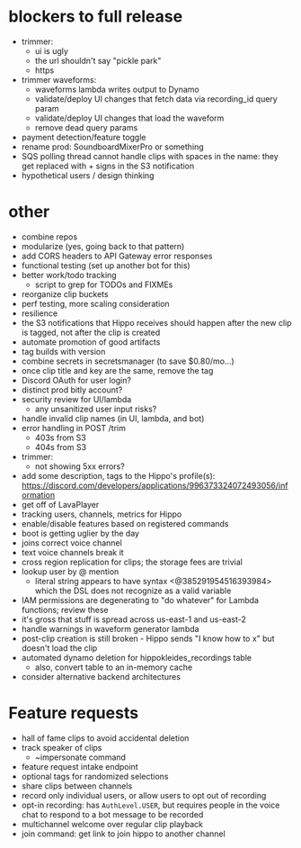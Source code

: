 # blockers to full release
  * trimmer:
    * ui is ugly
    * the url shouldn't say "pickle park"
    * https
  * trimmer waveforms:
    * waveforms lambda writes output to Dynamo
    * validate/deploy UI changes that fetch data via recording_id query param
    * validate/deploy UI changes that load the waveform
    * remove dead query params
  * payment detection/feature toggle
  * rename prod: SoundboardMixerPro or something
  * SQS polling thread cannot handle clips with spaces in the name: they get replaced with + signs in the S3 notification
  * hypothetical users / design thinking

# other
  * combine repos
  * modularize (yes, going back to that pattern)
  * add CORS headers to API Gateway error responses
  * functional testing (set up another bot for this)
  * better work/todo tracking
    * script to grep for TODOs and FIXMEs
  * reorganize clip buckets
  * perf testing, more scaling consideration
  * resilience
  * the S3 notifications that Hippo receives should happen after the new clip is tagged, not after the clip is created
  * automate promotion of good artifacts
  * tag builds with version
  * combine secrets in secretsmanager (to save $0.80/mo...)
  * once clip title and key are the same, remove the tag
  * Discord OAuth for user login?
  * distinct prod bitly account?
  * security review for UI/lambda
    * any unsanitized user input risks?
  * handle invalid clip names (in UI, lambda, and bot)
  * error handling in POST /trim
    * 403s from S3
    * 404s from S3
  * trimmer:
    * not showing 5xx errors?
  * add some description, tags to the Hippo's profile(s): https://discord.com/developers/applications/996373324072493056/information
  * get off of LavaPlayer
  * tracking users, channels, metrics for Hippo
  * enable/disable features based on registered commands
  * boot is getting uglier by the day
  * joins correct voice channel
  * text voice channels break it
  * cross region replication for clips; the storage fees are trivial
  * lookup user by @ mention
    * literal string appears to have syntax <@385291954516393984> which the DSL does not recognize as a valid variable
  * IAM permissions are degenerating to "do whatever" for Lambda functions; review these
  * it's gross that stuff is spread across us-east-1 and us-east-2
  * handle warnings in waveform generator lambda
  * post-clip creation is still broken - Hippo sends "I know how to x" but doesn't load the clip
  * automated dynamo deletion for hippokleides_recordings table
    * also, convert table to an in-memory cache
  * consider alternative backend architectures

# Feature requests
  * hall of fame clips to avoid accidental deletion
  * track speaker of clips
    * ~impersonate command
  * feature request intake endpoint
  * optional tags for randomized selections
  * share clips between channels
  * record only individual users, or allow users to opt out of recording
  * opt-in recording: has `AuthLevel.USER`, but requires people in the voice chat to respond to a bot message to be recorded
  * multichannel welcome over regular clip playback
  * join command: get link to join hippo to another channel
